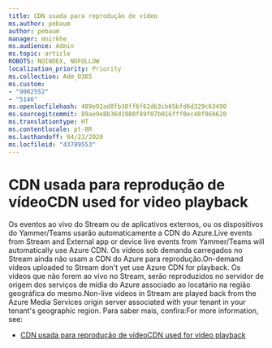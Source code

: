 ```yaml
---
title: CDN usada para reprodução de vídeo
ms.author: pebaum
author: pebaum
manager: mnirkhe
ms.audience: Admin
ms.topic: article
ROBOTS: NOINDEX, NOFOLLOW
localization_priority: Priority
ms.collection: Adm_O365
ms.custom:
- "9002552"
- "5146"
ms.openlocfilehash: 489e92ad8fb38ff6f62db3cb65bfd6d329c63490
ms.sourcegitcommit: 89ae9e8b36d1980f89f07b016fff0ec48f96b620
ms.translationtype: HT
ms.contentlocale: pt-BR
ms.lasthandoff: 04/23/2020
ms.locfileid: "43789553"
---
```

# <a name="cdn-used-for-video-playback"></a><span data-ttu-id="6d3a9-102">CDN usada para reprodução de vídeo</span><span class="sxs-lookup"><span data-stu-id="6d3a9-102">CDN used for video playback</span></span>

<span data-ttu-id="6d3a9-103">Os eventos ao vivo do Stream ou de aplicativos externos, ou os dispositivos do Yammer/Teams usarão automaticamente a CDN do Azure.</span><span class="sxs-lookup"><span data-stu-id="6d3a9-103">Live events from Stream and External app or device live events from Yammer/Teams will automatically use Azure CDN.</span></span> <span data-ttu-id="6d3a9-104">Os vídeos sob demanda carregados no Stream ainda não usam a CDN do Azure para reprodução.</span><span class="sxs-lookup"><span data-stu-id="6d3a9-104">On-demand videos uploaded to Stream don't yet use Azure CDN for playback.</span></span> <span data-ttu-id="6d3a9-105">Os vídeos que não forem ao vivo no Stream, serão reproduzidos no servidor de origem dos serviços de mídia do Azure associado ao locatário na região geográfica do mesmo.</span><span class="sxs-lookup"><span data-stu-id="6d3a9-105">Non-live videos in Stream are played back from the Azure Media Services origin server associated with your tenant in your tenant's geographic region.</span></span> <span data-ttu-id="6d3a9-106">Para saber mais, confira:</span><span class="sxs-lookup"><span data-stu-id="6d3a9-106">For more information, see:</span></span>

- [<span data-ttu-id="6d3a9-107">CDN usada para reprodução de vídeo</span><span class="sxs-lookup"><span data-stu-id="6d3a9-107">CDN used for video playback</span></span>](https://docs.microsoft.com/pt-BR/stream/network-overview#cdn-used-for-video-playback)
